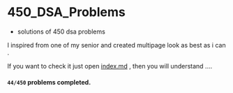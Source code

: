 # 450_DSA_Problems

- solutions of 450 dsa problems 


I inspired from one of my senior and created  multipage look as best as i can .

If you want to check it just open [index.md](index.md) , then you will understand ....


####  `44/450`  problems completed.

